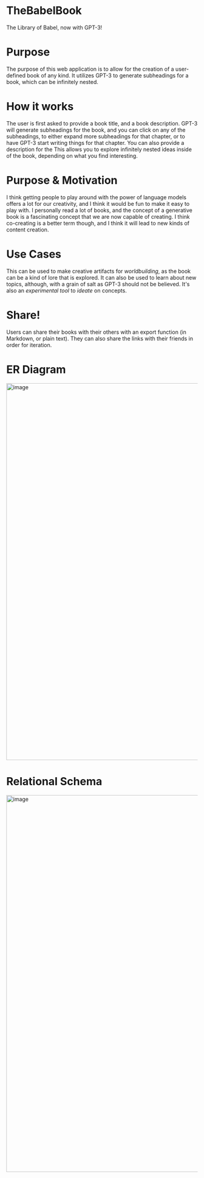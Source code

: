 # TheBabelBook
The Library of Babel, now with GPT-3!

# Purpose
The purpose of this web application is to allow for the creation of a user-defined book of any kind.
It utilizes GPT-3 to generate subheadings for a book, which can be infinitely nested.

# How it works
The user is first asked to provide a book title, and a book description.
GPT-3 will generate subheadings for the book, and you can click on any of the subheadings, to either expand more subheadings for that chapter, or to have GPT-3 start writing things for that chapter. You can also provide a description for the
This allows you to explore infinitely nested ideas inside of the book, depending on what you find interesting.

# Purpose & Motivation
I think getting people to play around with the power of language models offers a lot for our creativity, and I think it would be fun to make it easy to play with. I personally read a lot of books, and the concept of a generative book is a fascinating concept that we are now capable of creating. I think co-creating is a better term though, and I think it will lead to new kinds of content creation.

# Use Cases
This can be used to make creative artifacts for *worldbuilding*, as the book can be a kind of lore that is explored.
It can also be used to learn about new topics, although, with a grain of salt as GPT-3 should not be believed.
It's also an *experimental tool* to *ideate* on concepts.

# Share!
Users can share their books with their others with an export function (in Markdown, or plain text).
They can also share the links with their friends in order for iteration.

# ER Diagram
<img width="990" alt="image" src="https://user-images.githubusercontent.com/123018982/224158193-8c70494e-6f32-4d8e-b244-20e1ff14298e.png">

# Relational Schema
<img width="990" alt="image" src="https://user-images.githubusercontent.com/123018982/224158251-9e013ba5-6bb6-424e-bb67-67c385d728cd.png">

